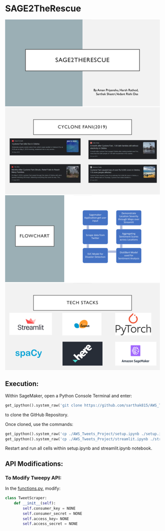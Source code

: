 # SAGE2TheRescue

![1](/images/1.png)
![2](/images/2.png)
![3](/images/3.png)
![4](/images/4.png)

## Execution:

Within SageMaker, open a Python Console Terminal and enter:
```py
get_ipython().system_raw('git clone https://github.com/sarthak815/AWS_Tweets_Project.git')
```
to clone the GitHub Repository.

Once cloned, use the commands:
```py
get_ipython().system_raw('cp ./AWS_Tweets_Project/setup.ipynb ./setup.ipynb')
get_ipython().system_raw('cp ./AWS_Tweets_Project/streamlit.ipynb ./streamlit.ipynb')
```

Restart and run all cells within setup.ipynb and streamlit.ipynb notebook.

## API Modifications:
### To Modify Tweepy API:

In the [functions.py](https://github.com/sarthak815/sage2therescue/blob/main/streamlit/functions.py), modify:

```py
class TweetScraper:
    def __init__(self):
        self.consumer_key = NONE
        self.consumer_secret = NONE
        self.access_key= NONE
        self.access_secret = NONE
```
